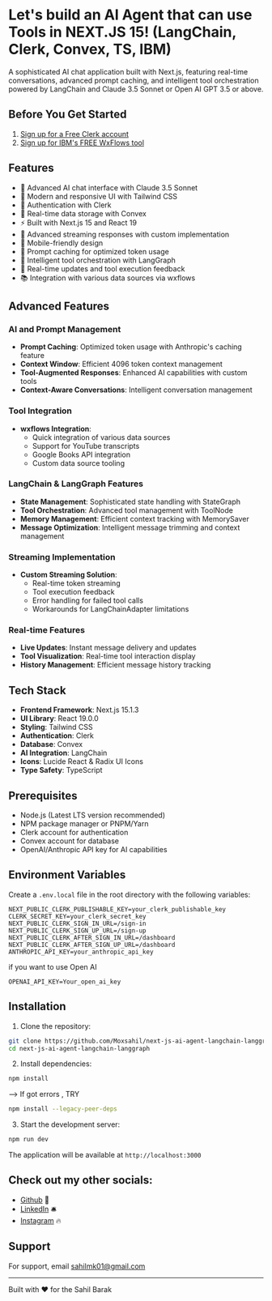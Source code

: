 # Let's build an AI Agent that can use Tools in NEXT.JS 15! (LangChain, Clerk, Convex, TS, IBM)

A sophisticated AI chat application built with Next.js, featuring real-time conversations, advanced prompt caching, and intelligent tool orchestration powered by LangChain and Claude 3.5 Sonnet or Open AI GPT 3.5 or above.

## Before You Get Started

1. [Sign up for a Free Clerk account](https://go.clerk.com)
2. [Sign up for IBM's FREE WxFlows tool](https://wxflows.ibm.stepzen.com)

## Features

- 🤖 Advanced AI chat interface with Claude 3.5 Sonnet
- 🎨 Modern and responsive UI with Tailwind CSS
- 🔐 Authentication with Clerk
- 💾 Real-time data storage with Convex
- ⚡ Built with Next.js 15 and React 19
- 🌊 Advanced streaming responses with custom implementation
- 📱 Mobile-friendly design
- 🧠 Prompt caching for optimized token usage
- 🔧 Intelligent tool orchestration with LangGraph
- 🔄 Real-time updates and tool execution feedback
- 📚 Integration with various data sources via wxflows

## Advanced Features

### AI and Prompt Management

- **Prompt Caching**: Optimized token usage with Anthropic's caching feature
- **Context Window**: Efficient 4096 token context management
- **Tool-Augmented Responses**: Enhanced AI capabilities with custom tools
- **Context-Aware Conversations**: Intelligent conversation management

### Tool Integration

- **wxflows Integration**:
  - Quick integration of various data sources
  - Support for YouTube transcripts
  - Google Books API integration
  - Custom data source tooling

### LangChain & LangGraph Features

- **State Management**: Sophisticated state handling with StateGraph
- **Tool Orchestration**: Advanced tool management with ToolNode
- **Memory Management**: Efficient context tracking with MemorySaver
- **Message Optimization**: Intelligent message trimming and context management

### Streaming Implementation

- **Custom Streaming Solution**:
  - Real-time token streaming
  - Tool execution feedback
  - Error handling for failed tool calls
  - Workarounds for LangChainAdapter limitations

### Real-time Features

- **Live Updates**: Instant message delivery and updates
- **Tool Visualization**: Real-time tool interaction display
- **History Management**: Efficient message history tracking

## Tech Stack

- **Frontend Framework**: Next.js 15.1.3
- **UI Library**: React 19.0.0
- **Styling**: Tailwind CSS
- **Authentication**: Clerk
- **Database**: Convex
- **AI Integration**: LangChain
- **Icons**: Lucide React & Radix UI Icons
- **Type Safety**: TypeScript

## Prerequisites

- Node.js (Latest LTS version recommended)
- NPM package manager or PNPM/Yarn
- Clerk account for authentication
- Convex account for database
- OpenAI/Anthropic API key for AI capabilities

## Environment Variables

Create a `.env.local` file in the root directory with the following variables:

```env
NEXT_PUBLIC_CLERK_PUBLISHABLE_KEY=your_clerk_publishable_key
CLERK_SECRET_KEY=your_clerk_secret_key
NEXT_PUBLIC_CLERK_SIGN_IN_URL=/sign-in
NEXT_PUBLIC_CLERK_SIGN_UP_URL=/sign-up
NEXT_PUBLIC_CLERK_AFTER_SIGN_IN_URL=/dashboard
NEXT_PUBLIC_CLERK_AFTER_SIGN_UP_URL=/dashboard
ANTHROPIC_API_KEY=your_anthropic_api_key
```

if you want to use Open AI

```
OPENAI_API_KEY=Your_open_ai_key

```

## Installation

1. Clone the repository:

```bash
git clone https://github.com/Moxsahil/next-js-ai-agent-langchain-langgraph.git
cd next-js-ai-agent-langchain-langgraph
```

2. Install dependencies:

```bash
npm install
```

--> If got errors , TRY

```bash
npm install --legacy-peer-deps
```

3. Start the development server:

```bash
npm run dev
```

The application will be available at `http://localhost:3000`

## Check out my other socials:

- [Github](https://github.com/Moxsahil) 👀
- [LinkedIn](https://www.linkedin.com/in/sahil-barak-865063216) 🛎️
- [Instagram](https://www.instagram.com/moksshhh_.20) 🔥

## Support

For support, email sahilmk01@gmail.com

---

Built with ❤️ for the Sahil Barak
